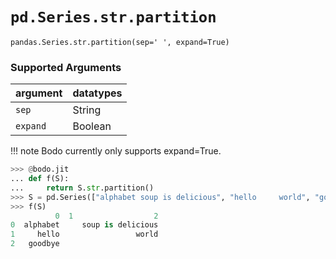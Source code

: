 # `pd.Series.str.partition`

`pandas.Series.str.partition(sep=' ', expand=True)`

### Supported Arguments

| argument | datatypes |
|-----------------------------|----------------------------------------|
| `sep` | String |
| `expand` | Boolean |

!!! note
Bodo currently only supports expand=True.

```py
>>> @bodo.jit
... def f(S):
...     return S.str.partition()
>>> S = pd.Series(["alphabet soup is delicious", "hello     world", "goodbye"])
>>> f(S)
          0  1                  2
0  alphabet     soup is delicious
1     hello                 world
2   goodbye                      
```
